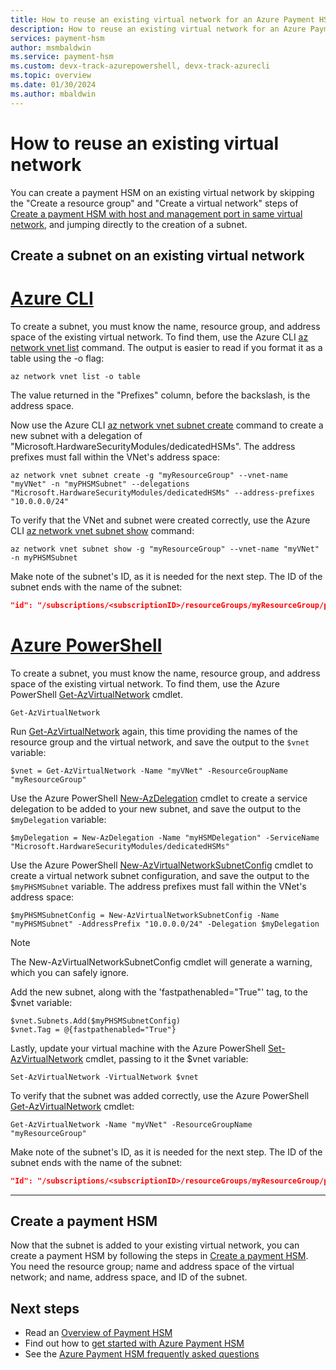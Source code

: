 ```yaml
---
title: How to reuse an existing virtual network for an Azure Payment HSM
description: How to reuse an existing virtual network for an Azure Payment HSM
services: payment-hsm
author: msmbaldwin
ms.service: payment-hsm
ms.custom: devx-track-azurepowershell, devx-track-azurecli
ms.topic: overview
ms.date: 01/30/2024
ms.author: mbaldwin
---
```

# How to reuse an existing virtual network

You can create a payment HSM on an existing virtual network by skipping the "Create a resource group" and "Create a virtual network" steps of [Create a payment HSM with host and management port in same virtual network](create-payment-hsm.md), and jumping directly to the creation of a subnet.

## Create a subnet on an existing virtual network

# [Azure CLI](#tab/azure-cli)

To create a subnet, you must know the name, resource group, and address space of the existing virtual network. To find them, use the Azure CLI [az network vnet list](/cli/azure/network/vnet#az-network-vnet-list) command. The output is easier to read if you format it as a table using the -o flag:

```azurecli-interactive
az network vnet list -o table
```

The value returned in the "Prefixes" column, before the backslash, is the address space.

Now use the Azure CLI [az network vnet subnet create](/cli/azure/network/vnet/subnet#az-network-vnet-subnet-create) command to create a new subnet with a delegation of "Microsoft.HardwareSecurityModules/dedicatedHSMs". The address prefixes must fall within the VNet's address space:

```azurecli-interactive
az network vnet subnet create -g "myResourceGroup" --vnet-name "myVNet" -n "myPHSMSubnet" --delegations "Microsoft.HardwareSecurityModules/dedicatedHSMs" --address-prefixes "10.0.0.0/24"
```

To verify that the VNet and subnet were created correctly, use the Azure CLI [az network vnet subnet show](/cli/azure/network/vnet/subnet#az-network-vnet-subnet-show) command:

```azurecli-interactive
az network vnet subnet show -g "myResourceGroup" --vnet-name "myVNet" -n myPHSMSubnet
```

Make note of the subnet's ID, as it is needed for the next step. The ID of the subnet ends with the name of the subnet:

```json
"id": "/subscriptions/<subscriptionID>/resourceGroups/myResourceGroup/providers/Microsoft.Network/virtualNetworks/myVNet/subnets/myPHSMSubnet",
```

# [Azure PowerShell](#tab/azure-powershell)

To create a subnet, you must know the name, resource group, and address space of the existing virtual network. To find them, use the Azure PowerShell [Get-AzVirtualNetwork](/powershell/module/az.network/get-azvirtualnetwork) cmdlet.

```azurepowershell-interactive
Get-AzVirtualNetwork
```

Run [Get-AzVirtualNetwork](/powershell/module/az.network/get-azvirtualnetwork) again, this time providing the names of the resource group and the virtual network, and save the output to the `$vnet` variable:

```azurepowershell-interactive
$vnet = Get-AzVirtualNetwork -Name "myVNet" -ResourceGroupName "myResourceGroup" 
```

Use the Azure PowerShell [New-AzDelegation](/powershell/module/az.network/new-azdelegation) cmdlet to create a service delegation to be added to your new subnet, and save the output to the `$myDelegation` variable:

```azurepowershell-interactive
$myDelegation = New-AzDelegation -Name "myHSMDelegation" -ServiceName "Microsoft.HardwareSecurityModules/dedicatedHSMs"
```

Use the Azure PowerShell [New-AzVirtualNetworkSubnetConfig](/powershell/module/az.network/new-azvirtualnetworksubnetconfig) cmdlet to create a virtual network subnet configuration, and save the output to the `$myPHSMSubnet` variable. The address prefixes must fall within the VNet's address space:

```azurepowershell-interactive
$myPHSMSubnetConfig = New-AzVirtualNetworkSubnetConfig -Name "myPHSMSubnet" -AddressPrefix "10.0.0.0/24" -Delegation $myDelegation
```

> [!NOTE]
> The New-AzVirtualNetworkSubnetConfig cmdlet will generate a warning, which you can safely ignore.

Add the new subnet, along with the 'fastpathenabled="True"' tag, to the $vnet variable:

```azurepowershell-interactive
$vnet.Subnets.Add($myPHSMSubnetConfig)
$vnet.Tag = @{fastpathenabled="True"}                      
```

Lastly, update your virtual machine with the Azure PowerShell [Set-AzVirtualNetwork](/powershell/module/az.network/set-AzVirtualNetwork) cmdlet, passing to it the $vnet variable:

```azurepowershell-interactive
Set-AzVirtualNetwork -VirtualNetwork $vnet
```

To verify that the subnet was added correctly, use the Azure PowerShell [Get-AzVirtualNetwork](/powershell/module/az.network/get-azvirtualnetwork) cmdlet:

```azurepowershell-interactive
Get-AzVirtualNetwork -Name "myVNet" -ResourceGroupName "myResourceGroup"
```

Make note of the subnet's ID, as it is needed for the next step. The ID of the subnet ends with the name of the subnet:

```json
"Id": "/subscriptions/<subscriptionID>/resourceGroups/myResourceGroup/providers/Microsoft.Network/virtualNetworks/myVNet/subnets/myPHSMSubnet",
```

---

## Create a payment HSM

Now that the subnet is added to your existing virtual network, you can create a payment HSM by following the steps in [Create a payment HSM](create-payment-hsm.md#create-a-payment-hsm). You need the resource group; name and address space of the virtual network; and name, address space, and ID of the subnet.

## Next steps

- Read an [Overview of Payment HSM](overview.md)
- Find out how to [get started with Azure Payment HSM](getting-started.md)
- See the [Azure Payment HSM frequently asked questions](faq.yml)
